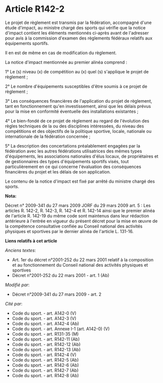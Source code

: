 # Article R142-2

Le projet de règlement est transmis par la fédération, accompagné d'une étude d'impact, au ministre chargé des sports qui
vérifie que la notice d'impact contient les éléments mentionnés ci-après avant de l'adresser pour avis à la commission
d'examen des règlements fédéraux relatifs aux équipements sportifs. 

Il en est de même en cas de modification du règlement. 

La notice d'impact mentionnée au premier alinéa comprend : 

1° Le (s) niveau (x) de compétition au (x) quel (s) s'applique le projet de règlement ; 

2° Le nombre d'équipements susceptibles d'être soumis à ce projet de règlement ; 

3° Les conséquences financières de l'application du projet de règlement, tant en fonctionnement qu'en investissement, ainsi
que les délais prévus pour la mise en conformité éventuelle des installations existantes ; 

4° Le bien-fondé de ce projet de règlement au regard de l'évolution des règles techniques de la ou des disciplines
intéressées, du niveau des compétitions et des objectifs de la politique sportive, locale, nationale ou internationale de la
fédération concernée ; 

5° La description des concertations préalablement engagées par la fédération avec les autres fédérations utilisatrices des
mêmes types d'équipements, les associations nationales d'élus locaux, de propriétaires et de gestionnaires des types
d'équipements sportifs visés, tout particulièrement en ce qui concerne l'évaluation des conséquences financières du projet et
les délais de son application. 

Le contenu de la notice d'impact est fixé par arrêté du ministre chargé des sports.

**Nota:**

Décret n° 2009-341 du 27 mars 2009 JORF du 29 mars 2009 art. 5 : Les articles R. 142-2, R. 142-3, R. 142-4 et R. 142-14 ainsi
que le premier alinéa de l'article R. 142-19 du même code sont maintenus dans leur rédaction antérieure à l'entrée en vigueur
du présent décret pour la mise en œuvre de la compétence consultative confiée au Conseil national des activités physiques et
sportives par le dernier alinéa de l'article L. 131-16.

**Liens relatifs à cet article**

_Anciens textes_:

  - Art. 1er du décret n°2001-252 du 22 mars 2001 relatif à la composition et au fonctionnement du Conseil national des activités physiques et sportives
  - Décret n°2001-252 du 22 mars 2001 - art. 1 (Ab)

_Modifié par_:

  - Décret n°2009-341 du 27 mars 2009 - art. 2

_Cité par_:

  - Code du sport. - art. A142-0 (V)
  - Code du sport. - art. A142-3 (V)
  - Code du sport. - art. A142-4 (Ab)
  - Code du sport. - art. Annexe I-1 (art. A142-0) (V)
  - Code du sport. - art. R131-35 (M)
  - Code du sport. - art. R142-11 (Ab)
  - Code du sport. - art. R142-12 (Ab)
  - Code du sport. - art. R142-13 (Ab)
  - Code du sport. - art. R142-4 (V)
  - Code du sport. - art. R142-5 (Ab)
  - Code du sport. - art. R142-6 (Ab)
  - Code du sport. - art. R142-7 (Ab)
  - Code du sport. - art. R142-8 (Ab)
